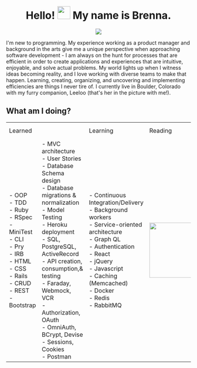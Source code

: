 <h1 align="center">Hello! <img src="https://media.giphy.com/media/hvRJCLFzcasrR4ia7z/giphy.gif" width="35"> My name is Brenna.</h1>
<p align="center">
  <a href="https://github.com/DenverCoder1/readme-typing-svg"><img src="https://readme-typing-svg.herokuapp.com?lines=Back+End+Software+Engineering+Student;Product+Manager;Code-warrior+(6kyu+on+Codewars);Refactoring+Superfan;Lover+of+Nature;Lifelong+Learner;&center=true&width=500&height=50"></a>
</p>
I'm new to programming. My experience working as a product manager and background in the arts give me a unique perspective when approaching software development - I am always on the hunt for processes that are efficient in order to create applications and experiences that are intuitive, enjoyable, and solve actual problems. My world lights up when I witness ideas becoming reality, and I love working with diverse teams to make that happen. Learning, creating, organizing, and uncovering and implementing efficiencies are things I never tire of. I currently live in Boulder, Colorado with my furry companion, Leeloo (that's her in the picture with me!). 
<br>

## **What am I doing?**
<table>
  <tr>
    <td colspan="2">Learned</td>
    <td>Learning</td>
    <td>Reading</td>
    <td>Listening To</td>
  </tr>
  <tr>
    <td>- OOP <br>- TDD <br>- Ruby <br>- RSpec <br>- MiniTest <br>- CLI <br>- Pry <br>- IRB <br>- HTML <br>- CSS <br>- Rails <br>- CRUD <br>- REST <br>- Bootstrap </td>
    <td>- MVC architecture <br>- User Stories <br>- Database Schema design <br>- Database migrations & normalization <br>- Model Testing <br>- Heroku deployment <br>- SQL, PostgreSQL, ActiveRecord <br>- API creation, consumption,& testing <br>- Faraday, Webmock, VCR  <br>- Authorization, OAuth <br>- OmniAuth, BCrypt, Devise <br>- Sessions, Cookies <br>- Postman</td>
    <td>- Continuous Integration/Delivery <br>- Background workers <br>- Service-oriented architecture <br>- Graph QL <br>- Authentication <br>- React <br>- jQuery <br>- Javascript <br>- Caching (Memcached) <br>- Docker <br>- Redis <br>- RabbitMQ</td>
    <td><img src="https://images-na.ssl-images-amazon.com/images/I/91lShUTLMCL.jpg" width=150 href="https://www.amazon.com/Upgrade-Novel-Blake-Crouch/dp/0593157532"> </td>
    <td><a href="https://open.spotify.com/playlist/2cFnWQZQZjHyUHSUEXkUzU?si=33ade52d316b4b68">Songs on Spotify</a></td>
  </tr>
</table>


<!--
**brennacodes/brennacodes** is a ✨ _special_ ✨ repository because its `README.md` (this file) appears on your GitHub profile.

Here are some ideas to get you started:

- 🔭 I’m currently working on ...
- 🌱 I’m currently learning ...
- 👯 I’m looking to collaborate on ...
- 🤔 I’m looking for help with ...
- 💬 Ask me about ...
- 📫 How to reach me: ...
- 😄 Pronouns: ...
- ⚡ Fun fact: ...
-->
